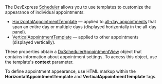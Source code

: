 The DevExpress [Scheduler](https://docs.devexpress.com/Blazor/DevExpress.Blazor.DxScheduler) allows you to use templates to customize the appearance of individual appointments:

*   [HorizontalAppointmentTemplate](https://docs.devexpress.com/Blazor/DevExpress.Blazor.Base.DxSchedulerDayViewBase.HorizontalAppointmentTemplate) — applied to [all-day appointments](https://docs.devexpress.com/Blazor/DevExpress.Blazor.DxSchedulerAppointmentItem#all-day-appointment) that span an entire day or multiple days (displayed horizontally in the all-day panel).
*   [VerticalAppointmentTemplate](https://docs.devexpress.com/Blazor/DevExpress.Blazor.Base.DxSchedulerDayViewBase.VerticalAppointmentTemplate) — applied to other appointments (displayed vertically).

These properties obtain a [DxSchedulerAppointmentView](https://docs.devexpress.com/Blazor/DevExpress.Blazor.DxSchedulerAppointmentView) object that contains information about appointment settings. To access this object, use the template's **context** parameter.

To define appointment appearance, use HTML markup within the **HorizontalAppointmentTemplate** and **VerticalAppointmentTemplate** tags.
